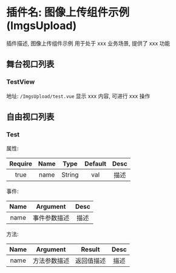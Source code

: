 # 插件名: 图像上传组件示例(ImgsUpload)

插件描述, 图像上传组件示例 用于处于 xxx 业务场景, 提供了 xxx 功能

## 舞台视口列表

### TestView

地址: `/ImgsUpload/test.vue`
显示 xxx 内容, 可进行 xxx 操作

## 自由视口列表

### Test

属性:

| Require | Name |  Type  | Default | Desc |
| :-----: | :--: | :----: | :-----: | :--: |
|  true   | name | String |   val   | 描述 |

事件:

| Name |   Argument   | Desc |
| :--: | :----------: | :--: |
| name | 事件参数描述 | 描述 |

方法:

| Name |   Argument   |   Result   | Desc |
| :--: | :----------: | :--------: | :--: |
| name | 方法参数描述 | 返回值描述 | 描述 |
